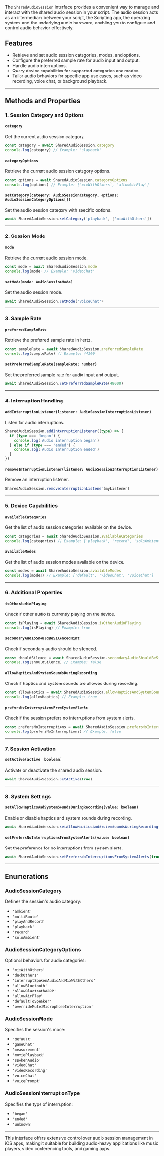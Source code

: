 The `SharedAudioSession` interface provides a convenient way to manage and interact with the shared audio session in your script. The audio session acts as an intermediary between your script, the Scripting app, the operating system, and the underlying audio hardware, enabling you to configure and control audio behavior effectively.

## Features

- Retrieve and set audio session categories, modes, and options.
- Configure the preferred sample rate for audio input and output.
- Handle audio interruptions.
- Query device capabilities for supported categories and modes.
- Tailor audio behaviors for specific app use cases, such as video recording, voice chat, or background playback.

---

## Methods and Properties

### 1. **Session Category and Options**

#### **`category`**
Get the current audio session category.

```typescript
const category = await SharedAudioSession.category
console.log(category) // Example: 'playback'
```

#### **`categoryOptions`**
Retrieve the current audio session category options.

```typescript
const options = await SharedAudioSession.categoryOptions
console.log(options) // Example: ['mixWithOthers', 'allowAirPlay']
```

#### **`setCategory(category: AudioSessionCategory, options: AudioSessionCategoryOptions[])`**
Set the audio session category with specific options.

```typescript
await SharedAudioSession.setCategory('playback', ['mixWithOthers'])
```

---

### 2. **Session Mode**

#### **`mode`**
Retrieve the current audio session mode.

```typescript
const mode = await SharedAudioSession.mode
console.log(mode) // Example: 'videoChat'
```

#### **`setMode(mode: AudioSessionMode)`**
Set the audio session mode.

```typescript
await SharedAudioSession.setMode('voiceChat')
```

---

### 3. **Sample Rate**

#### **`preferredSampleRate`**
Retrieve the preferred sample rate in hertz.

```typescript
const sampleRate = await SharedAudioSession.preferredSampleRate
console.log(sampleRate) // Example: 44100
```

#### **`setPreferredSampleRate(sampleRate: number)`**
Set the preferred sample rate for audio input and output.

```typescript
await SharedAudioSession.setPreferredSampleRate(48000)
```

---

### 4. **Interruption Handling**

#### **`addInterruptionListener(listener: AudioSessionInterruptionListener)`**
Listen for audio interruptions.

```typescript
SharedAudioSession.addInterruptionListener((type) => {
  if (type === 'began') {
    console.log('Audio interruption began')
  } else if (type === 'ended') {
    console.log('Audio interruption ended')
  }
})
```

#### **`removeInterruptionListener(listener: AudioSessionInterruptionListener)`**
Remove an interruption listener.

```typescript
SharedAudioSession.removeInterruptionListener(myListener)
```

---

### 5. **Device Capabilities**

#### **`availableCategories`**
Get the list of audio session categories available on the device.

```typescript
const categories = await SharedAudioSession.availableCategories
console.log(categories) // Example: ['playback', 'record', 'soloAmbient']
```

#### **`availableModes`**
Get the list of audio session modes available on the device.

```typescript
const modes = await SharedAudioSession.availableModes
console.log(modes) // Example: ['default', 'videoChat', 'voiceChat']
```

---

### 6. **Additional Properties**

#### **`isOtherAudioPlaying`**
Check if other audio is currently playing on the device.

```typescript
const isPlaying = await SharedAudioSession.isOtherAudioPlaying
console.log(isPlaying) // Example: true
```

#### **`secondaryAudioShouldBeSilencedHint`**
Check if secondary audio should be silenced.

```typescript
const shouldSilence = await SharedAudioSession.secondaryAudioShouldBeSilencedHint
console.log(shouldSilence) // Example: false
```

#### **`allowHapticsAndSystemSoundsDuringRecording`**
Check if haptics and system sounds are allowed during recording.

```typescript
const allowHaptics = await SharedAudioSession.allowHapticsAndSystemSoundsDuringRecording
console.log(allowHaptics) // Example: true
```

#### **`prefersNoInterruptionsFromSystemAlerts`**
Check if the session prefers no interruptions from system alerts.

```typescript
const prefersNoInterruptions = await SharedAudioSession.prefersNoInterruptionsFromSystemAlerts
console.log(prefersNoInterruptions) // Example: false
```

---

### 7. **Session Activation**

#### **`setActive(active: boolean)`**
Activate or deactivate the shared audio session.

```typescript
await SharedAudioSession.setActive(true)
```

---

### 8. **System Settings**

#### **`setAllowHapticsAndSystemSoundsDuringRecording(value: boolean)`**
Enable or disable haptics and system sounds during recording.

```typescript
await SharedAudioSession.setAllowHapticsAndSystemSoundsDuringRecording(true)
```

#### **`setPrefersNoInterruptionsFromSystemAlerts(value: boolean)`**
Set the preference for no interruptions from system alerts.

```typescript
await SharedAudioSession.setPrefersNoInterruptionsFromSystemAlerts(true)
```

---

## Enumerations

### **AudioSessionCategory**
Defines the session's audio category:
- `'ambient'`
- `'multiRoute'`
- `'playAndRecord'`
- `'playback'`
- `'record'`
- `'soloAmbient'`

### **AudioSessionCategoryOptions**
Optional behaviors for audio categories:
- `'mixWithOthers'`
- `'duckOthers'`
- `'interruptSpokenAudioAndMixWithOthers'`
- `'allowBluetooth'`
- `'allowBluetoothA2DP'`
- `'allowAirPlay'`
- `'defaultToSpeaker'`
- `'overrideMutedMicrophoneInterruption'`

### **AudioSessionMode**
Specifies the session's mode:
- `'default'`
- `'gameChat'`
- `'measurement'`
- `'moviePlayback'`
- `'spokenAudio'`
- `'videoChat'`
- `'videoRecording'`
- `'voiceChat'`
- `'voicePrompt'`

### **AudioSessionInterruptionType**
Specifies the type of interruption:
- `'began'`
- `'ended'`
- `'unknown'`

---

This interface offers extensive control over audio session management in iOS apps, making it suitable for building audio-heavy applications like music players, video conferencing tools, and gaming apps.